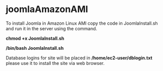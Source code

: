 # joomlaAmazonAMI
To install Joomla in Amazon Linux AMI copy the code in JoomlaInstall.sh and run it in the server using the command.

<b>chmod +x JoomlaInstall.sh
  
  
/bin/bash JoomlaInstall.sh </b>

Database logins for site will be placed in 
<b> /home/ec2-user/dblogin.txt </b> please use it to install the site via web browser.

